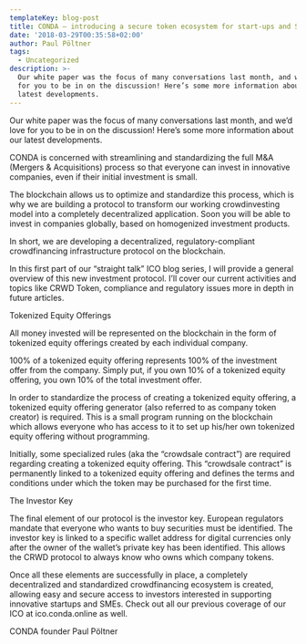 ```yaml
---
templateKey: blog-post
title: CONDA – introducing a secure token ecosystem for start-ups and SMEs.
date: '2018-03-29T00:35:58+02:00'
author: Paul Pöltner
tags:
  - Uncategorized
description: >-
  Our white paper was the focus of many conversations last month, and we’d love
  for you to be in on the discussion! Here’s some more information about our
  latest developments.
---
```

Our white paper was the focus of many conversations last month, and we’d love for you to be in on the discussion! Here’s some more information about our latest developments.



CONDA is concerned with streamlining and standardizing the full M&A (Mergers & Acquisitions) process so that everyone can invest in innovative companies, even if their initial investment is small.



The blockchain allows us to optimize and standardize this process, which is why we are building a protocol to transform our working crowdinvesting model into a completely decentralized application. Soon you will be able to invest in companies globally, based on homogenized investment products.



In short, we are developing a decentralized, regulatory-compliant crowdfinancing infrastructure protocol on the blockchain.



In this first part of our “straight talk” ICO blog series, I will provide a general overview of this new investment protocol. I’ll cover our current activities and topics like CRWD Token, compliance and regulatory issues more in depth in future articles.



Tokenized Equity Offerings

All money invested will be represented on the blockchain in the form of tokenized equity offerings created by each individual company.



100% of a tokenized equity offering represents 100% of the investment offer from the company. Simply put, if you own 10% of a tokenized equity offering, you own 10% of the total investment offer.



In order to standardize the process of creating a tokenized equity offering, a tokenized equity offering generator (also referred to as company token creator) is required. This is a small program running on the blockchain which allows everyone who has access to it to set up his/her own tokenized equity offering without programming.



Initially, some specialized rules (aka the “crowdsale contract”) are required regarding creating a tokenized equity offering. This “crowdsale contract” is permanently linked to a tokenized equity offering and defines the terms and conditions under which the token may be purchased for the first time.



The Investor Key

The final element of our protocol is the investor key. European regulators mandate that everyone who wants to buy securities must be identified. The investor key is linked to a specific wallet address for digital currencies only after the owner of the wallet’s private key has been identified. This allows the CRWD protocol to always know who owns which company tokens.



Once all these elements are successfully in place, a completely decentralized and standardized crowdfinancing ecosystem is created, allowing easy and secure access to investors interested in supporting innovative startups and SMEs. Check out all our previous coverage of our ICO at ico.conda.online as well.



CONDA founder Paul Pöltner
